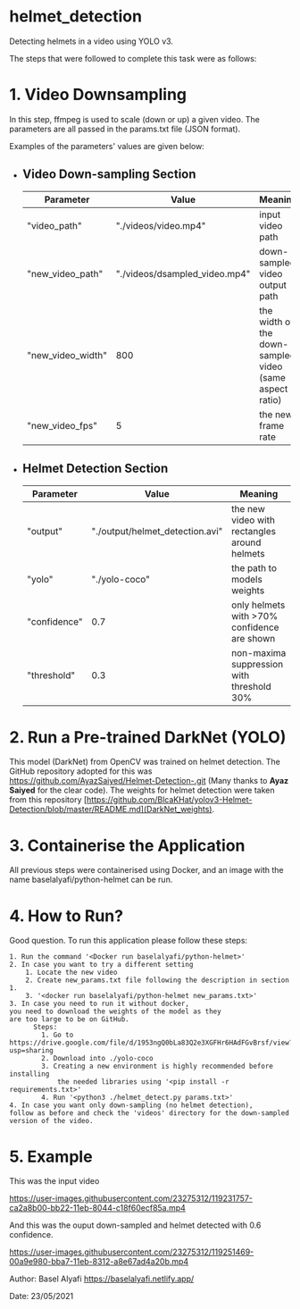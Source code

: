 # helmet_detection
Detecting helmets in a video using YOLO v3.

The steps that were followed to complete this task were as follows:

# 1. Video Downsampling
In this step, ffmpeg is used to scale (down or up) a given video. The parameters are all passed in the params.txt file (JSON format).

Examples of the parameters' values are given below:
 * ## Video Down-sampling Section
   Parameter|Value|Meaning
   ---------|-----|-------
    "video_path"| "./videos/video.mp4"|input video path
    "new_video_path"| "./videos/dsampled_video.mp4"|down-sampled video output path
    "new_video_width"| 800 | the width of the down-sampled video (same aspect ratio)
    "new_video_fps"| 5 | the new frame rate
     
* ## Helmet Detection Section
  Parameter|Value|Meaning
  ---------|-----|-------
  "output"| "./output/helmet_detection.avi"| the new video with rectangles around helmets
  "yolo"| "./yolo-coco" | the path to models weights
  "confidence"| 0.7 | only helmets with >70% confidence are shown 
  "threshold"| 0.3 | non-maxima suppression with threshold 30%
  
# 2. Run a Pre-trained DarkNet (YOLO)
This model (DarkNet) from OpenCV was trained on helmet detection. The GitHub repository adopted for this was https://github.com/AyazSaiyed/Helmet-Detection-.git (Many thanks to **Ayaz Saiyed** for the clear code). The weights for helmet detection were taken from this repository [https://github.com/BlcaKHat/yolov3-Helmet-Detection/blob/master/README.md](DarkNet_weights).

# 3. Containerise the Application
All previous steps were containerised using Docker, and an image with the name baselalyafi/python-helmet can be run.

# 4. How to Run?
Good question. To run this application please follow these steps:

    1. Run the command '<Docker run baselalyafi/python-helmet>'
    2. In case you want to try a different setting
        1. Locate the new video
        2. Create new_params.txt file following the description in section 1.
        3. '<docker run baselalyafi/python-helmet new_params.txt>'
    3. In case you need to run it without docker,
    you need to download the weights of the model as they
    are too large to be on GitHub.
          Steps:
            1. Go to https://drive.google.com/file/d/1953ngQ0bLa83Q2e3XGFHr6HAdFGvBrsf/view?usp=sharing
            2. Download into ./yolo-coco
            3. Creating a new environment is highly recommended before installing 
                the needed libraries using '<pip install -r requirements.txt>' 
            4. Run '<python3 ./helmet_detect.py params.txt>'
    4. In case you want only down-sampling (no helmet detection), 
    follow as before and check the 'videos' directory for the down-sampled 
    version of the video.

        
# 5. Example
This was the input video

https://user-images.githubusercontent.com/23275312/119231757-ca2a8b00-bb22-11eb-8044-c18f60ecf85a.mp4


And this was the ouput down-sampled and helmet detected with 0.6 confidence.

https://user-images.githubusercontent.com/23275312/119251469-00a9e980-bba7-11eb-8312-a8e67ad4a20b.mp4

Author: Basel Alyafi
https://baselalyafi.netlify.app/

Date: 23/05/2021

